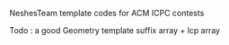 NeshesTeam template codes for ACM ICPC contests

Todo :
   a good Geometry template
   suffix array + lcp array
